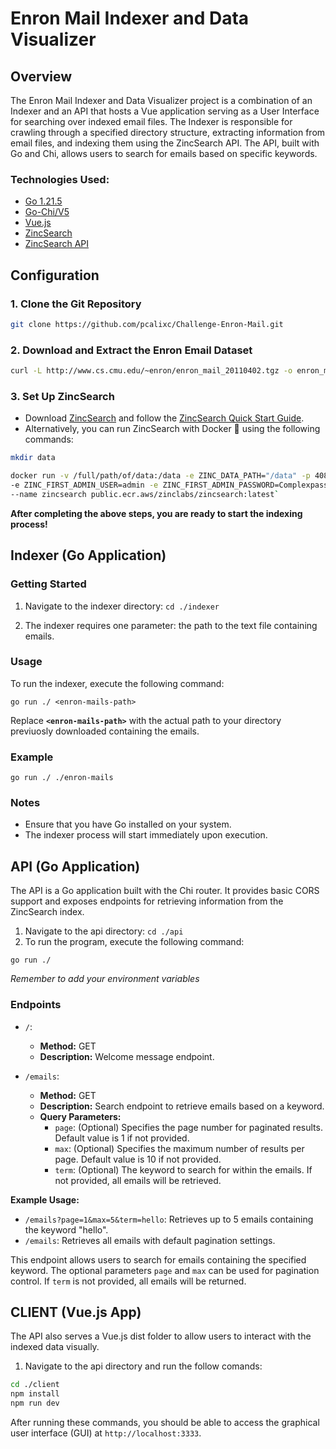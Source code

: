 # Enron Mail Indexer and Data Visualizer

## Overview

The Enron Mail Indexer and Data Visualizer project is a combination of an Indexer and an API that hosts a Vue application serving as a User Interface for searching over indexed email files. The Indexer is responsible for crawling through a specified directory structure, extracting information from email files, and indexing them using the ZincSearch API. The API, built with Go and Chi, allows users to search for emails based on specific keywords.

### Technologies Used:

- [Go 1.21.5](https://go.dev)
- [Go-Chi/V5](https://github.com/go-chi/chi)
- [Vue.js](https://vuejs.org)
- [ZincSearch](https://github.com/zincsearch/zincsearch)
- [ZincSearch API](https://zincsearch-docs.zinc.dev)

## Configuration

### 1. Clone the Git Repository

```bash
git clone https://github.com/pcalixc/Challenge-Enron-Mail.git

```
### 2. Download and Extract the Enron Email Dataset

```bash
curl -L http://www.cs.cmu.edu/~enron/enron_mail_20110402.tgz -o enron_mail_20110402.tgz && tar -xf enron_mail_20110402.tgz
```

### 3. Set Up ZincSearch

-   Download [ZincSearch](https://github.com/zincsearch/zincsearch) and follow the [ZincSearch Quick Start Guide](https://zincsearch-docs.zinc.dev/quickstart/).
-   Alternatively, you can run ZincSearch with Docker 🐳 using the following commands:

```bash
mkdir data

docker run -v /full/path/of/data:/data -e ZINC_DATA_PATH="/data" -p 4080:4080 \
-e ZINC_FIRST_ADMIN_USER=admin -e ZINC_FIRST_ADMIN_PASSWORD=Complexpass#123 \
--name zincsearch public.ecr.aws/zinclabs/zincsearch:latest` 
```

**After completing the above steps, you are ready to start the indexing process!**


## Indexer (Go Application)

### Getting Started
1. Navigate to the indexer directory:   `cd ./indexer`

2.  The indexer requires one parameter: the path to the text file containing emails.

### Usage

To run the indexer, execute the following command:

`go run ./ <enron-mails-path>` 

Replace **`<enron-mails-path>`** with the actual path to your directory previuosly downloaded containing the emails.

### Example
`go run ./ ./enron-mails` 

### Notes
-   Ensure that you have Go installed on your system.
-   The indexer process will start immediately upon execution.

## API (Go Application)

The API is a Go application built with the Chi router. It provides basic CORS support and exposes endpoints for retrieving information from the ZincSearch index.

1. Navigate to the api directory:   `cd ./api`
2. To run the program, execute the following command:

`go run ./` 

_Remember to add your environment variables_

### Endpoints

- `/`: 
  - **Method:** GET
  - **Description:** Welcome message endpoint.

- `/emails`: 
  - **Method:** GET
  - **Description:** Search endpoint to retrieve emails based on a keyword.
  - **Query Parameters:**
    - `page`: (Optional) Specifies the page number for paginated results. Default value is 1 if not provided.
    - `max`: (Optional) Specifies the maximum number of results per page. Default value is 10 if not provided.
    - `term`: (Optional) The keyword to search for within the emails. If not provided, all emails will be retrieved.

**Example Usage:** 
- `/emails?page=1&max=5&term=hello`: Retrieves up to 5 emails containing the keyword "hello".
- `/emails`: Retrieves all emails with default pagination settings.

This endpoint allows users to search for emails containing the specified keyword. The optional parameters `page` and `max` can be used for pagination control. If `term` is not provided, all emails will be returned.


## CLIENT (Vue.js App)
The API also serves a Vue.js dist folder to allow users to interact with the indexed data visually.
1. Navigate to the api directory and run the follow comands:  
```bash
cd ./client
npm install
npm run dev
```
After running these commands, you should be able to access the graphical user interface (GUI) at `http://localhost:3333`.




